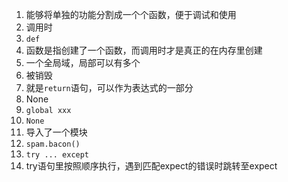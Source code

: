 1. 能够将单独的功能分割成一个个函数，便于调试和使用
2. 调用时
3. `def`
4. 函数是指创建了一个函数，而调用时才是真正的在内存里创建
5. 一个全局域，局部可以有多个
6. 被销毁
7. 就是`return`语句，可以作为表达式的一部分
8. None
9. `global xxx`
10. `None`
11. 导入了一个模块
12. `spam.bacon()`
13. `try ... except`
14. try语句里按照顺序执行，遇到匹配expect的错误时跳转至expect
